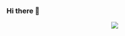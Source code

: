 ### Hi there 👋

<div align="center">
  <img src="https://github-readme-stats.vercel.app/api/top-langs/?username=davidacunha&&theme=transparent"/>
    <br/>
</div>
<div align="center">
